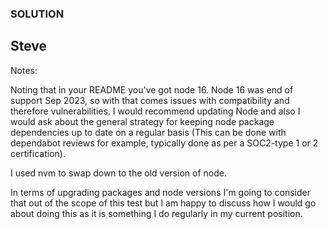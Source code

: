 ### SOLUTION

## Steve

Notes:

Noting that in your README you've got node 16. Node 16 was end of support Sep 2023, so with that comes issues with compatibility and therefore vulnerabilities. 
I would recommend updating Node and also I would ask about the general strategy for keeping node package dependencies up to date on a regular basis
(This can be done with dependabot reviews for example, typically done as per a SOC2-type 1 or 2 certification). 

I used nvm to swap down to the old version of node.

In terms of upgrading packages and node versions I'm going to consider that out of the scope of this test but I am happy to 
discuss how I would go about doing this as it is something  I do regularly in my current position.
 
